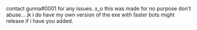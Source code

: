 contact gunna#0001 for any issues. x_o
this was made for no purpose don't abuse... jk
i do have my own version of the exe with faster bots might release if i have you added.
